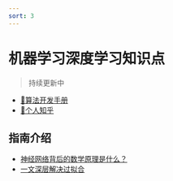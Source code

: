 ```yaml
---
sort: 3
---
```


# 机器学习深度学习知识点

> 持续更新中

* [🔨算法开发手册](https://kg-nlp.github.io/Algorithm-Project-Manual/可解释性/机器学习深度学习知识点.html)
* [🔨个人知乎](https://www.zhihu.com/people/zhangyj-n)


## 指南介绍 

* [神经网络背后的数学原理是什么？](https://mp.weixin.qq.com/s/Me7kjERvKnEUvYGNUGDs_A)
* [一文深层解决过拟合](https://github.com/aialgorithm/Blog/issues/29)
